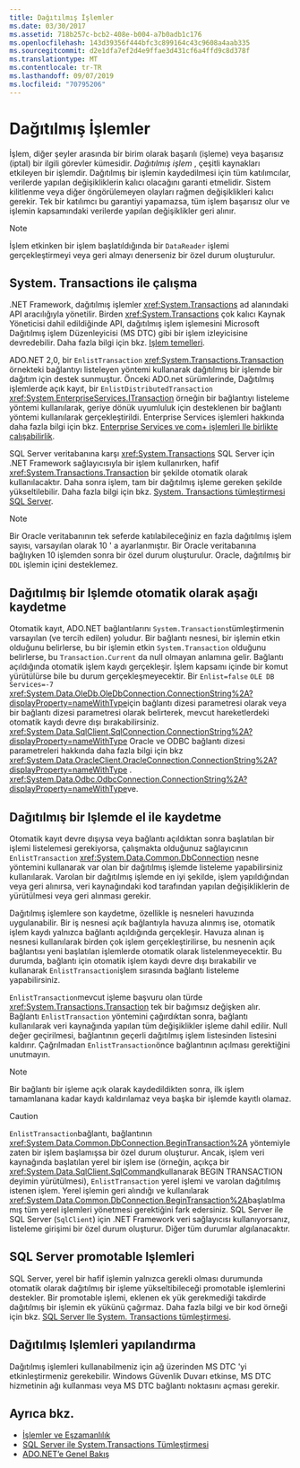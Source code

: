 ```yaml
---
title: Dağıtılmış İşlemler
ms.date: 03/30/2017
ms.assetid: 718b257c-bcb2-408e-b004-a7b0adb1c176
ms.openlocfilehash: 143d39356f444bfc3c899164c43c9608a4aab335
ms.sourcegitcommit: d2e1dfa7ef2d4e9ffae3d431cf6a4ffd9c8d378f
ms.translationtype: MT
ms.contentlocale: tr-TR
ms.lasthandoff: 09/07/2019
ms.locfileid: "70795206"
---
```

# <a name="distributed-transactions"></a>Dağıtılmış İşlemler
İşlem, diğer şeyler arasında bir birim olarak başarılı (işleme) veya başarısız (iptal) bir ilgili görevler kümesidir. *Dağıtılmış işlem* , çeşitli kaynakları etkileyen bir işlemdir. Dağıtılmış bir işlemin kaydedilmesi için tüm katılımcılar, verilerde yapılan değişikliklerin kalıcı olacağını garanti etmelidir. Sistem kilitlenme veya diğer öngörülemeyen olayları rağmen değişiklikleri kalıcı gerekir. Tek bir katılımcı bu garantiyi yapamazsa, tüm işlem başarısız olur ve işlemin kapsamındaki verilerde yapılan değişiklikler geri alınır.  
  
> [!NOTE]
> İşlem etkinken bir işlem başlatıldığında bir `DataReader` işlemi gerçekleştirmeyi veya geri almayı denerseniz bir özel durum oluşturulur.  
  
## <a name="working-with-systemtransactions"></a>System. Transactions ile çalışma  
 .NET Framework, dağıtılmış işlemler <xref:System.Transactions> ad alanındaki API aracılığıyla yönetilir. Birden <xref:System.Transactions> çok kalıcı Kaynak Yöneticisi dahil edildiğinde API, dağıtılmış işlem işlemesini Microsoft Dağıtılmış işlem Düzenleyicisi (MS DTC) gibi bir işlem izleyicisine devredebilir. Daha fazla bilgi için bkz. [Işlem temelleri](../transactions/transaction-fundamentals.md).  
  
 ADO.NET 2,0, bir `EnlistTransaction` <xref:System.Transactions.Transaction> örnekteki bağlantıyı listeleyen yöntemi kullanarak dağıtılmış bir işlemde bir dağıtım için destek sunmuştur. Önceki ADO.net sürümlerinde, Dağıtılmış işlemlerde açık kayıt, bir `EnlistDistributedTransaction` <xref:System.EnterpriseServices.ITransaction> örneğin bir bağlantıyı listeleme yöntemi kullanılarak, geriye dönük uyumluluk için desteklenen bir bağlantı yöntemi kullanılarak gerçekleştirildi. Enterprise Services işlemleri hakkında daha fazla bilgi için bkz. [Enterprise Services ve com+ işlemleri Ile birlikte çalışabilirlik](../transactions/interoperability-with-enterprise-services-and-com-transactions.md).  
  
 SQL Server veritabanına karşı <xref:System.Transactions> SQL Server için .NET Framework sağlayıcısıyla bir işlem kullanırken, hafif <xref:System.Transactions.Transaction> bir şekilde otomatik olarak kullanılacaktır. Daha sonra işlem, tam bir dağıtılmış işleme gereken şekilde yükseltilebilir. Daha fazla bilgi için bkz. [System. Transactions tümleştirmesi SQL Server](system-transactions-integration-with-sql-server.md).  
  
> [!NOTE]
> Bir Oracle veritabanının tek seferde katılabileceğiniz en fazla dağıtılmış işlem sayısı, varsayılan olarak 10 ' a ayarlanmıştır. Bir Oracle veritabanına bağlıyken 10 işlemden sonra bir özel durum oluşturulur. Oracle, dağıtılmış bir `DDL` işlemin içini desteklemez.  
  
## <a name="automatically-enlisting-in-a-distributed-transaction"></a>Dağıtılmış bir Işlemde otomatik olarak aşağı kaydetme  
 Otomatik kayıt, ADO.NET bağlantılarını `System.Transactions`tümleştirmenin varsayılan (ve tercih edilen) yoludur. Bir bağlantı nesnesi, bir işlemin etkin olduğunu belirlerse, bu bir işlemin etkin `System.Transaction` olduğunu belirlerse, bu `Transaction.Current` da null olmayan anlamına gelir. Bağlantı açıldığında otomatik işlem kaydı gerçekleşir. İşlem kapsamı içinde bir komut yürütülürse bile bu durum gerçekleşmeyecektir. Bir `Enlist=false` `OLE DB Services=-7` <xref:System.Data.OleDb.OleDbConnection.ConnectionString%2A?displayProperty=nameWithType>için bağlantı dizesi parametresi olarak veya bir bağlantı dizesi parametresi olarak belirterek, mevcut hareketlerdeki otomatik kaydı devre dışı bırakabilirsiniz. <xref:System.Data.SqlClient.SqlConnection.ConnectionString%2A?displayProperty=nameWithType> Oracle ve ODBC bağlantı dizesi parametreleri hakkında daha fazla bilgi için bkz <xref:System.Data.OracleClient.OracleConnection.ConnectionString%2A?displayProperty=nameWithType> . <xref:System.Data.Odbc.OdbcConnection.ConnectionString%2A?displayProperty=nameWithType>ve.  
  
## <a name="manually-enlisting-in-a-distributed-transaction"></a>Dağıtılmış bir Işlemde el ile kaydetme  
 Otomatik kayıt devre dışıysa veya bağlantı açıldıktan sonra başlatılan bir işlemi listelemesi gerekiyorsa, çalışmakta olduğunuz sağlayıcının `EnlistTransaction` <xref:System.Data.Common.DbConnection> nesne yöntemini kullanarak var olan bir dağıtılmış işlemde listeleme yapabilirsiniz kullanılarak. Varolan bir dağıtılmış işlemde en iyi şekilde, işlem yapıldığından veya geri alınırsa, veri kaynağındaki kod tarafından yapılan değişikliklerin de yürütülmesi veya geri alınması gerekir.  
  
 Dağıtılmış işlemlere son kaydetme, özellikle iş nesneleri havuzında uygulanabilir. Bir iş nesnesi açık bağlantıyla havuza alınmış ise, otomatik işlem kaydı yalnızca bağlantı açıldığında gerçekleşir. Havuza alınan iş nesnesi kullanılarak birden çok işlem gerçekleştirilirse, bu nesnenin açık bağlantısı yeni başlatılan işlemlerde otomatik olarak listelenmeyecektir. Bu durumda, bağlantı için otomatik işlem kaydı devre dışı bırakabilir ve kullanarak `EnlistTransaction`işlem sırasında bağlantı listeleme yapabilirsiniz.  
  
 `EnlistTransaction`mevcut işleme başvuru olan türde <xref:System.Transactions.Transaction> tek bir bağımsız değişken alır. Bağlantı `EnlistTransaction` yöntemini çağırdıktan sonra, bağlantı kullanılarak veri kaynağında yapılan tüm değişiklikler işleme dahil edilir. Null değer geçirilmesi, bağlantının geçerli dağıtılmış işlem listesinden listesini kaldırır. Çağrılmadan `EnlistTransaction`önce bağlantının açılması gerektiğini unutmayın.  
  
> [!NOTE]
> Bir bağlantı bir işleme açık olarak kaydedildikten sonra, ilk işlem tamamlanana kadar kaydı kaldırılamaz veya başka bir işlemde kayıtlı olamaz.  
  
> [!CAUTION]
> `EnlistTransaction`bağlantı, bağlantının <xref:System.Data.Common.DbConnection.BeginTransaction%2A> yöntemiyle zaten bir işlem başlamışsa bir özel durum oluşturur. Ancak, işlem veri kaynağında başlatılan yerel bir işlem ise (örneğin, açıkça bir <xref:System.Data.SqlClient.SqlCommand>kullanarak BEGIN TRANSACTION deyimin yürütülmesi), `EnlistTransaction` yerel işlemi ve varolan dağıtılmış istenen işlem. Yerel işlemin geri alındığı ve kullanılarak <xref:System.Data.Common.DbConnection.BeginTransaction%2A>başlatılmamış tüm yerel işlemleri yönetmesi gerektiğini fark edersiniz. SQL Server ile SQL Server (`SqlClient`) için .NET Framework veri sağlayıcısı kullanıyorsanız, listeleme girişimi bir özel durum oluşturur. Diğer tüm durumlar algılanacaktır.  
  
## <a name="promotable-transactions-in-sql-server"></a>SQL Server promotable Işlemleri  
 SQL Server, yerel bir hafif işlemin yalnızca gerekli olması durumunda otomatik olarak dağıtılmış bir işleme yükseltibileceği promotable işlemlerini destekler. Bir promotable işlemi, eklenen ek yük gerekmediği takdirde dağıtılmış bir işlemin ek yükünü çağırmaz. Daha fazla bilgi ve bir kod örneği için bkz. [SQL Server Ile System. Transactions tümleştirmesi](system-transactions-integration-with-sql-server.md).  
  
## <a name="configuring-distributed-transactions"></a>Dağıtılmış Işlemleri yapılandırma  
 Dağıtılmış işlemleri kullanabilmeniz için ağ üzerinden MS DTC 'yi etkinleştirmeniz gerekebilir. Windows Güvenlik Duvarı etkinse, MS DTC hizmetinin ağı kullanması veya MS DTC bağlantı noktasını açması gerekir.  
  
## <a name="see-also"></a>Ayrıca bkz.

- [İşlemler ve Eşzamanlılık](transactions-and-concurrency.md)
- [SQL Server ile System.Transactions Tümleştirmesi](system-transactions-integration-with-sql-server.md)
- [ADO.NET’e Genel Bakış](ado-net-overview.md)
